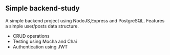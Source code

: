 ## Simple backend-study
A simple backend project using NodeJS,Express and PostgreSQL.
Features a simple user/posts data structure. 
- CRUD operations
- Testing using Mocha and Chai
- Authentication using JWT
